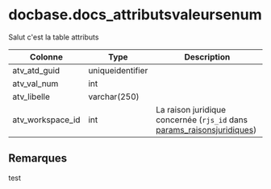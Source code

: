 # docbase.docs_attributsvaleursenum

Salut c'est la table attributs

Colonne|Type|Description
---|---|---
atv_atd_guid|uniqueidentifier|
atv_val_num|int|
atv_libelle|varchar(250)|
atv_workspace_id|int|La raison juridique concernée (`rjs_id` dans [params_raisonsjuridiques](generated_params_raisonsjuridiques.md)) 

## Remarques
test
